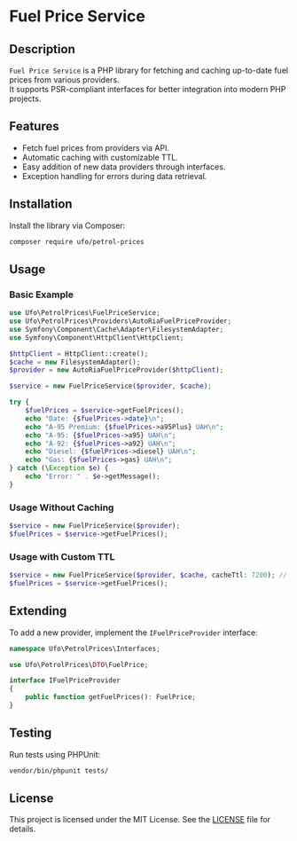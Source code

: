 # Fuel Price Service

## Description

`Fuel Price Service` is a PHP library for fetching and caching up-to-date fuel prices from various providers.  
It supports PSR-compliant interfaces for better integration into modern PHP projects.

## Features

- Fetch fuel prices from providers via API.
- Automatic caching with customizable TTL.
- Easy addition of new data providers through interfaces.
- Exception handling for errors during data retrieval.

## Installation

Install the library via Composer:

```bash
composer require ufo/petrol-prices
```

## Usage

### Basic Example

```php
use Ufo\PetrolPrices\FuelPriceService;
use Ufo\PetrolPrices\Providers\AutoRiaFuelPriceProvider;
use Symfony\Component\Cache\Adapter\FilesystemAdapter;
use Symfony\Component\HttpClient\HttpClient;

$httpClient = HttpClient::create();
$cache = new FilesystemAdapter();
$provider = new AutoRiaFuelPriceProvider($httpClient);

$service = new FuelPriceService($provider, $cache);

try {
    $fuelPrices = $service->getFuelPrices();
    echo "Date: {$fuelPrices->date}\n";
    echo "A-95 Premium: {$fuelPrices->a95Plus} UAH\n";
    echo "A-95: {$fuelPrices->a95} UAH\n";
    echo "A-92: {$fuelPrices->a92} UAH\n";
    echo "Diesel: {$fuelPrices->diesel} UAH\n";
    echo "Gas: {$fuelPrices->gas} UAH\n";
} catch (\Exception $e) {
    echo "Error: " . $e->getMessage();
}
```

### Usage Without Caching

```php
$service = new FuelPriceService($provider);
$fuelPrices = $service->getFuelPrices();
```

### Usage with Custom TTL

```php
$service = new FuelPriceService($provider, $cache, cacheTtl: 7200); // Cache for 2 hours
$fuelPrices = $service->getFuelPrices();
```

## Extending

To add a new provider, implement the `IFuelPriceProvider` interface:

```php
namespace Ufo\PetrolPrices\Interfaces;

use Ufo\PetrolPrices\DTO\FuelPrice;

interface IFuelPriceProvider
{
    public function getFuelPrices(): FuelPrice;
}
```

## Testing

Run tests using PHPUnit:

```bash
vendor/bin/phpunit tests/
```

## License

This project is licensed under the MIT License. See the [LICENSE](LICENSE) file for details.
